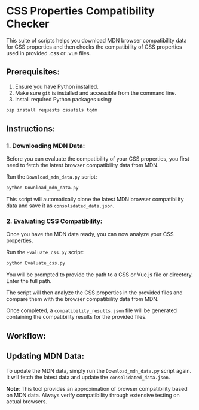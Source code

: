 # CSS Properties Compatibility Checker

This suite of scripts helps you download MDN browser compatibility data for CSS properties and then checks the compatibility of CSS properties used in provided .css or .vue files.

## Prerequisites:

1. Ensure you have Python installed.
2. Make sure `git` is installed and accessible from the command line.
3. Install required Python packages using:


```bash
pip install requests cssutils tqdm
```

## Instructions:

### 1. Downloading MDN Data:

Before you can evaluate the compatibility of your CSS properties, you first need to fetch the latest browser compatibility data from MDN.

Run the `Download_mdn_data.py` script:

```bash
python Download_mdn_data.py
```

This script will automatically clone the latest MDN browser compatibility data and save it as `consolidated_data.json`.

### 2. Evaluating CSS Compatibility:

Once you have the MDN data ready, you can now analyze your CSS properties.

Run the `Evaluate_css.py` script:

```bash
python Evaluate_css.py
```


You will be prompted to provide the path to a CSS or Vue.js file or directory. Enter the full path.

The script will then analyze the CSS properties in the provided files and compare them with the browser compatibility data from MDN.

Once completed, a `compatibility_results.json` file will be generated containing the compatibility results for the provided files.

## Workflow:

## Updating MDN Data:

To update the MDN data, simply run the `Download_mdn_data.py` script again. It will fetch the latest data and update the `consolidated_data.json`.

**Note**: This tool provides an approximation of browser compatibility based on MDN data. Always verify compatibility through extensive testing on actual browsers.

